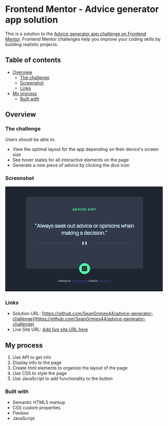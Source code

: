 # Frontend Mentor - Advice generator app solution

This is a solution to the [Advice generator app challenge on Frontend Mentor](https://www.frontendmentor.io/challenges/advice-generator-app-QdUG-13db). Frontend Mentor challenges help you improve your coding skills by building realistic projects.

## Table of contents

- [Overview](#overview)
  - [The challenge](#the-challenge)
  - [Screenshot](#screenshot)
  - [Links](#links)
- [My process](#my-process)
  - [Built with](#built-with)

## Overview

### The challenge

Users should be able to:

- View the optimal layout for the app depending on their device's screen size
- See hover states for all interactive elements on the page
- Generate a new piece of advice by clicking the dice icon

### Screenshot

![Screenshot of the advice generator page.](./screenshot.jpg)

### Links

- Solution URL: [https://github.com/SeanGrimes44/advice-generator-challenge](https://github.com/SeanGrimes44/advice-generator-challenge)
- Live Site URL: [Add live site URL here](https://your-live-site-url.com)

## My process

1. Use API to get info
2. Display info to the page
3. Create html elements to organize the layout of the page
4. Use CSS to style the page
5. Use JavaScript to add functionality to the button

### Built with

- Semantic HTML5 markup
- CSS custom properties
- Flexbox
- JavaScript